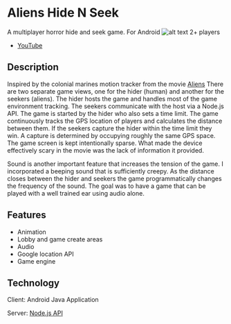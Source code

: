 # Aliens Hide N Seek
A multiplayer horror hide and seek game. For Android ![alt text](https://developer.android.com/favicon.ico "Logo Title Text 1") 2+ players
* [YouTube](https://www.youtube.com/playlist?list=PLZ3nvNonAbdBqWw4GL2vDvr4wACjmlTHm)

## Description
Inspired by the colonial marines motion tracker from the movie [Aliens](http://avp.wikia.com/wiki/M314_Motion_Tracker) There are two separate game views, one for the hider (human) and another for the seekers (aliens). The hider hosts the game and handles most of the game environment tracking. The seekers communicate with the host via a Node.js API. The game is started by the hider who also sets a time limit. The game continuously tracks the GPS location of players and calculates the distance between them. If the seekers capture the hider within the time limit they win. A capture is determined by occupying roughly the same GPS space.  The game screen is kept intentionally sparse. What made the device effectively scary in the movie was the lack of information it provided.

Sound is another important feature that increases the tension of the game. I incorporated a beeping sound that is sufficiently creepy. As the distance closes between the hider and seekers the game programmatically changes the frequency of the sound. The goal was to have a game that can be played with a well trained ear using audio alone.

## Features
* Animation
* Lobby and game create areas
* Audio
* Google location API
* Game engine

## Technology
Client: Android Java Application

Server: [Node.js API](https://github.com/alnye655321/aliensAPI)
